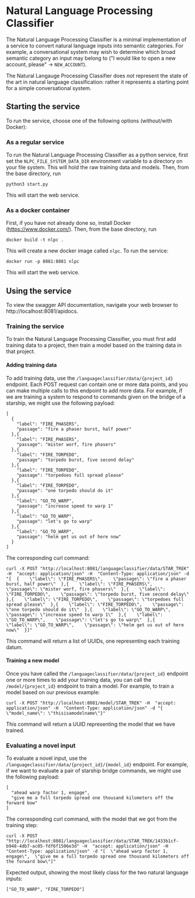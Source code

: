 # Natural Language Processing Classifier

The Natural Language Processing Classifier is a minimal implementation of a service to convert natural language inputs into semantic categories.  For example, a conversational system may wish to determine which broad semantic category an input may belong to ("I would like to open a new account, please" -> `NEW_ACCOUNT`). 

The Natural Langauge Processing Classifier does _not_ represent the state of the art in natural language classification: rather it represents a starting point for a simple conversational system.

## Starting the service

To run the service, choose one of the following options (without/with Docker):

### As a regular service

To run the Natural Language Processing Classifier as a python service, first set the `NLPC_FILE_SYSTEM_DATA_DIR` environment variable to a directory on your file system.  This will hold the raw training data and models.  Then, from the base directory, run

`python3 start.py`

This will start the web service.

### As a docker container

First, if you have not already done so, install Docker (https://www.docker.com/).  Then, from the base directory, run

`docker build -t nlpc .`

This will create a new docker image called `nlpc`.  To run the service:

`docker run -p 8081:8081 nlpc`

This will start the web service.

## Using the service

To view the swagger API documentation, navigate your web browser to http://localhost:8081/apidocs.

### Training the service

To train the Natural Language Processing Classifier, you must first add training data to a project, then train a model based on the training data in that project.

#### Adding training data

To add training data, use the `/languageclassifier/data/{project_id}` endpoint.  Each POST request can contain one or more data points, and you can make multiple calls to this endpoint to add more data.  For example, if we are training a system to respond to commands given on the bridge of a starship, we might use the following payload:

```
[
  {
    "label": "FIRE_PHASERS",
    "passage": "fire a phaser burst, half power"
  },{
    "label": "FIRE_PHASERS",
    "passage": "mister worf, fire phasers"
  },{
    "label": "FIRE_TORPEDO",
    "passage": "torpedo burst, five second delay"
  },{
    "label": "FIRE_TORPEDO",
    "passage": "torpedoes full spread please"
  },{
    "label": "FIRE_TORPEDO",
    "passage": "one torpedo should do it"
  },{
    "label": "GO_TO_WARP",
    "passage": "increase speed to warp 1"
  },{
    "label": "GO_TO_WARP",
    "passage": "let's go to warp"
  },{
    "label": "GO_TO_WARP",
    "passage": "helm get us out of here now"
  }
]
```

The corresponding curl command:

```commandline
curl -X POST "http://localhost:8081/languageclassifier/data/STAR_TREK" -H  "accept: application/json" -H  "Content-Type: application/json" -d "[  {    \"label\": \"FIRE_PHASERS\",    \"passage\": \"fire a phaser burst, half power\"  },{    \"label\": \"FIRE_PHASERS\",    \"passage\": \"mister worf, fire phasers\"  },{    \"label\": \"FIRE_TORPEDO\",    \"passage\": \"torpedo burst, five second delay\"  },{    \"label\": \"FIRE_TORPEDO\",    \"passage\": \"torpedoes full spread please\"  },{    \"label\": \"FIRE_TORPEDO\",    \"passage\": \"one torpedo should do it\"  },{    \"label\": \"GO_TO_WARP\",    \"passage\": \"increase speed to warp 1\"  },{    \"label\": \"GO_TO_WARP\",    \"passage\": \"let's go to warp\"  },{    \"label\": \"GO_TO_WARP\",    \"passage\": \"helm get us out of here now\"  }]"
```

This command will return a list of UUIDs, one representing each training datum.

#### Training a new model

Once you have called the `/languageclassifier/data/{project_id}` endpoint one or more times to add your training data, you can call the `/model/{project_id}` endpoint to train a model.  For example, to train a model based on our previous example:

```commandline
curl -X POST "http://localhost:8081/model/STAR_TREK" -H  "accept: application/json" -H  "Content-Type: application/json" -d "{  \"model_name\": \"thisisamodelname\"}"
```

This command will return a UUID representing the model that we have trained.

### Evaluating a novel input

To evaluate a novel input, use the `/languageclassifier/data/{project_id}/{model_id}` endpoint.  For example, if we want to evaluate a pair of starship bridge commands, we might use the following payload:

```
[
  "ahead warp factor 1, engage",
  "give me a full torpedo spread one thousand kilometers off the forward bow"
]
```

The corresponding curl command, with the model that we got from the training step:

```commandline
curl -X POST "http://localhost:8081/languageclassifier/data/STAR_TREK/1433b1cf-b948-4db7-ac05-fdf6f1506e3d" -H  "accept: application/json" -H  "Content-Type: application/json" -d "[  \"ahead warp factor 1, engage\",  \"give me a full torpedo spread one thousand kilometers off the forward bow\"]"
```

Expected output, showing the most likely class for the two natural language inputs:

```
["GO_TO_WARP", "FIRE_TORPEDO"]
```